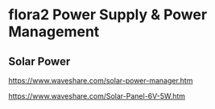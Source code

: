 # flora2 Power Supply & Power Management

## Solar Power

https://www.waveshare.com/solar-power-manager.htm

https://www.waveshare.com/Solar-Panel-6V-5W.htm


